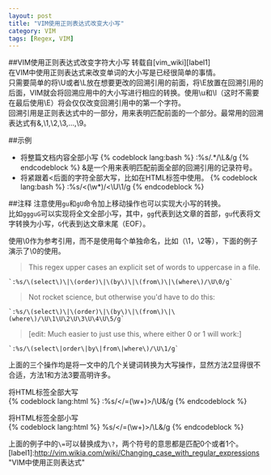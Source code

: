 ```yaml
---
layout: post
title: "VIM使用正则表达式改变大小写"
category: VIM
tags: [Regex, VIM]
---
```

##VIM使用正则表达式改变字符大小写
转载自[vim_wiki][label1]  
在VIM中使用正则表达式来改变单词的大小写是已经很简单的事情。  
只需要简单的将\U或者\L放在想要更改的回溯引用的前面，将\E放置在回溯引用的后面，VIM就会将回溯应用中的大小写进行相应的转换。使用\u和\l（这时不需要在最后使用\E）将会仅仅改变回溯引用中的第一个字符。  
    回溯引用是正则表达式中的一部分，用来表明匹配前面的一个部分。最常用的回溯表达式有&,\1,\2,\3,...,\9。  
<!--more-->
##示例
* 将整篇文档内容全部小写
{% codeblock lang:bash %}
:%s/.*/\L&/g
{% endcodeblock %}
    &是一个用来表明匹配前面全部的回溯引用的记录符号。
* 将紧跟着<后面的字符全部大写，比如在HTML标签中使用。
{% codeblock lang:bash %}
:%s/<\(\w*\)/<\U\1/g
{% endcodeblock %}

##注释
注意使用`gu`和`gU`命令加上移动操作也可以实现大小写的转换。  
比如`ggguG`可以实现将全文全部小写，其中，`gg`代表到达文章的首部，`gu`代表将文字转换为小写，`G`代表到达文章末尾（EOF）。

使用\0作为参考引用，而不是使用每个单独命名，比如（\1，\2等），下面的例子演示了\0的使用。
>This regex upper cases an explicit set of words to uppercase in a file.  

    `:%s/\(select\)\|\(order)\|\(by\)\|\(from\)\|\(where\)/\U\0/g`

>Not rocket science, but otherwise you'd have to do this:  

    `:%s/\(select\)\|\(order)\|\(by\)\|\(from\)\|\(where\)/\U\1\U\2\U\3\U\4\U\5/g`

>[edit:  Much easier to just use this, where either 0 or 1 will work:]  

    `:%s/\(select\|order\|by\|from\|where\)/\U\1/g`

上面的三个操作均是将一文中的几个关键词转换为大写操作，显然方法2显得很不合适，方法1和方法3要高明许多。


将HTML标签全部大写  
{% codeblock lang:html %}
:%s/<\/\=\(\w\+\)\>/\U&/g
{% endcodeblock %}

将HTML标签全部小写  
{% codeblock lang:html %}
%s/<\/\=\(\w\+\)\>/\L&/g
{% endcodeblock %}

上面的例子中的`\=`可以替换成为`\?`，两个符号的意思都是匹配0个或者1个。
[label1]:http://vim.wikia.com/wiki/Changing_case_with_regular_expressions "VIM中使用正则表达式"
